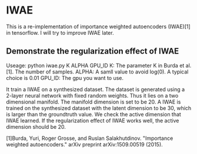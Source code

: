 # IWAE

This is a re-implementation of importance weighted autoencoders (IWAE)[1] in tensorflow.
I will try to improve IWAE later.

## Demonstrate the regularization effect of IWAE

Useage: python iwae.py K ALPHA GPU_ID
K: The parameter K in Burda et al.[1]. The number of samples.
ALPHA: A samll value to avoid log(0). A typical choice is 0.01
GPU_ID: The gpu you want to use.

It train a IWAE on a synthesized dataset. The dataset is generated using a 2-layer neural network with fixed random weights. Thus it lies on a two dimensional manifold. The manifold dimension is set to be 20. A IWAE is trained on the synthesized dataset with the latent dimension to be 30, which is larger than the groundtruth value. We check the active dimension that IWAE learned. If the regularization effect of IWAE works well, the active dimension should be 20.

[1]Burda, Yuri, Roger Grosse, and Ruslan Salakhutdinov. "Importance weighted autoencoders." arXiv preprint arXiv:1509.00519 (2015).
